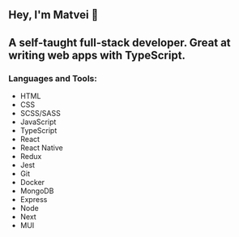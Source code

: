 <h2>Hey, I'm Matvei 👋 </h2>
<h2>A self-taught full-stack developer. Great at writing web apps with TypeScript.</h2>
<h3 align="left">Languages and Tools:</h3>
<ul>
  <li>HTML</li>
  <li>CSS</li>
  <li>SCSS/SASS</li>
  <li>JavaScript</li>
  <li>TypeScript</li>
  <li>React</li>
  <li>React Native</li>
  <li>Redux</li>
  <li>Jest</li>
  <li>Git</li>
  <li>Docker</li>
  <li>MongoDB</li>
  <li>Express</li>
  <li>Node</li>
  <li>Next</li>
  <li>MUI</li>
</ul>
